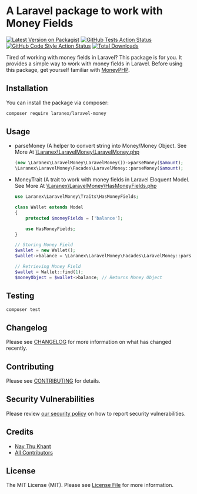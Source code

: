 # A Laravel package to work with Money Fields

[![Latest Version on Packagist](https://img.shields.io/packagist/v/laranex/laravel-money.svg?style=flat-square)](https://packagist.org/packages/laranex/laravel-money)
[![GitHub Tests Action Status](https://img.shields.io/github/actions/workflow/status/laranex/laravel-money/run-tests.yml?branch=main&label=tests&style=flat-square)](https://github.com/laranex/laravel-money/actions?query=workflow%3Arun-tests+branch%3Amain)
[![GitHub Code Style Action Status](https://img.shields.io/github/actions/workflow/status/laranex/laravel-money/fix-php-code-style-issues.yml?branch=main&label=code%20style&style=flat-square)](https://github.com/laranex/laravel-money/actions?query=workflow%3A"Fix+PHP+code+style+issues"+branch%3Amain)
[![Total Downloads](https://img.shields.io/packagist/dt/laranex/laravel-money.svg?style=flat-square)](https://packagist.org/packages/laranex/laravel-money)

Tired of working with money fields in Laravel? This package is for you. It provides a simple way to work with money fields in Laravel.
Before using this package, get yourself familiar with [MoneyPHP](https://moneyphp.org/).


## Installation

You can install the package via composer:

```bash
composer require laranex/laravel-money
```


## Usage
- parseMoney (A helper to convert string into Money/Money Object. See More At [\Laranex\LaravelMoney\LaravelMoney.php](./src/LaravelMoney.php)
    ```php
    (new \Laranex\LaravelMoney\LaravelMoney())->parseMoney($amount);
    \Laranex\LaravelMoney\Facades\LaravelMoney::parseMoney($amount);
    ```
- MoneyTrait (A trait to work with money fields in Laravel Eloquent Model. See More At [\Laranex\LaravelMoney\HasMoneyFields.php](./src/Traits/HasMoneyFields.php)
    ```php
    use Laranex\LaravelMoney\Traits\HasMoneyFields;
  
    class Wallet extends Model
    {
        protected $moneyFields = ['balance'];
    
        use HasMoneyFields;
    }
  
    // Storing Money Field
    $wallet = new Wallet();
    $wallet->balance = \Laranex\LaravelMoney\Facades\LaravelMoney::parseMoney($amount);
  
    // Retrieving Money Field
    $wallet = Wallet::find(1);
    $moneyObject = $wallet->balance; // Returns Money Object
    ```

## Testing

```bash
composer test
```

## Changelog

Please see [CHANGELOG](CHANGELOG.md) for more information on what has changed recently.

## Contributing

Please see [CONTRIBUTING](CONTRIBUTING.md) for details.

## Security Vulnerabilities

Please review [our security policy](../../security/policy) on how to report security vulnerabilities.

## Credits

- [Nay Thu Khant](https://github.com/naythukhant)
- [All Contributors](../../contributors)

## License

The MIT License (MIT). Please see [License File](LICENSE.md) for more information.
